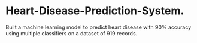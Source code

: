 # Heart-Disease-Prediction-System.
Built a machine learning model to predict heart disease with 90% accuracy using multiple classifiers on a dataset of 919 records.
